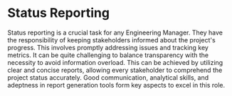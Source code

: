 # Status Reporting

Status reporting is a crucial task for any Engineering Manager. They have the responsibility of keeping stakeholders informed about the project's progress. This involves promptly addressing issues and tracking key metrics. It can be quite challenging to balance transparency with the necessity to avoid information overload. This can be achieved by utilizing clear and concise reports, allowing every stakeholder to comprehend the project status accurately. Good communication, analytical skills, and adeptness in report generation tools form key aspects to excel in this role.
